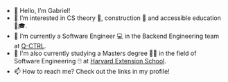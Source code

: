 - 👋 Hello, I’m Gabriel!
- 👀 I’m interested in CS theory 🎲, construction 🚧 and accessible education 📖🎓.
- 💼 I’m currently a Software Engineer 💻 in the Backend Engineering team at [Q-CTRL](https://q-ctrl.com/).
- 🌱 I'm also currently studying a Masters degree 👨‍🎓 in the field of Software Engineering 🖱️ at [Harvard Extension School](https://extension.harvard.edu/).
- 📫 How to reach me? Check out the links in my profile!

